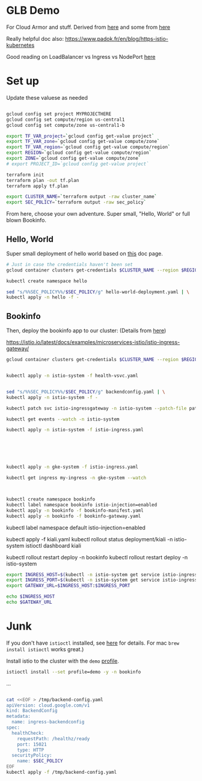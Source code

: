 # GLB Demo

For Cloud Armor and stuff. Derived from [here](https://alwaysupalwayson.com/posts/2021/04/cloud-armor/) and some from [here](https://medium.com/contino-engineering/configuring-ddos-protection-with-google-cloud-armor-for-your-gke-provisioned-istio-ingressgateway-a9e862dc1683)


Really helpful doc also:
https://www.padok.fr/en/blog/https-istio-kubernetes

Good reading on LoadBalancer vs Ingress vs NodePort [here](https://medium.com/google-cloud/kubernetes-nodeport-vs-loadbalancer-vs-ingress-when-should-i-use-what-922f010849e0)



# Set up

Update these valuese as needed
```bash

gcloud config set project MYPROJECTHERE
gcloud config set compute/region us-central1
gcloud config set compute/zone us-central1-b

```


```bash
export TF_VAR_project=`gcloud config get-value project`
export TF_VAR_zone=`gcloud config get-value compute/zone`
export TF_VAR_region=`gcloud config get-value compute/region`
export REGION=`gcloud config get-value compute/region`
export ZONE=`gcloud config get-value compute/zone`
# export PROJECT_ID=`gcloud config get-value project`

terraform init
terraform plan -out tf.plan 
terraform apply tf.plan

export CLUSTER_NAME=`terraform output -raw cluster_name`
export SEC_POLICY=`terraform output -raw sec_policy`
```

From here, choose your own adventure. Super small, "Hello, World" or full blown Bookinfo. 

## Hello, World
Super small deployment of hello world based on [this](https://cloud.google.com/kubernetes-engine/docs/how-to/load-balance-ingress#using-gcloud-config) doc page.

```bash
# Just in case the credentials haven't been set
gcloud container clusters get-credentials $CLUSTER_NAME --region $REGION

kubectl create namespace hello

sed "s/%%SEC_POLICY%%/$SEC_POLICY/g" hello-world-deployment.yaml | \
kubectl apply -n hello -f -
```

## Bookinfo

Then, deploy the bookinfo app to our cluster: (Details from [here](https://istio.io/latest/docs/examples/bookinfo/))

https://istio.io/latest/docs/examples/microservices-istio/istio-ingress-gateway/


```bash
gcloud container clusters get-credentials $CLUSTER_NAME --region $REGION


kubectl apply -n istio-system -f health-vsvc.yaml


sed "s/%%SEC_POLICY%%/$SEC_POLICY/g" backendconfig.yaml | \
kubectl apply -n istio-system -f -

kubectl patch svc istio-ingressgateway -n istio-system --patch-file patch-ingressgateway.yaml

kubectl get events --watch -n istio-system

kubectl apply -n istio-system -f istio-ingress.yaml






kubectl apply -n gke-system -f istio-ingress.yaml

kubectl get ingress my-ingress -n gke-system --watch



kubectl create namespace bookinfo
kubectl label namespace bookinfo istio-injection=enabled
kubectl apply -n bookinfo -f bookinfo-manifest.yaml
kubectl apply -n bookinfo -f bookinfo-gateway.yaml


```


kubectl label namespace default istio-injection=enabled

kubectl apply -f kiali.yaml
kubectl rollout status deployment/kiali -n istio-system
istioctl dashboard kiali



kubectl rollout restart deploy -n bookinfo
kubectl rollout restart deploy -n istio-system

```bash
export INGRESS_HOST=$(kubectl -n istio-system get service istio-ingressgateway -o jsonpath='{.status.loadBalancer.ingress[0].ip}')
export INGRESS_PORT=$(kubectl -n istio-system get service istio-ingressgateway -o jsonpath='{.spec.ports[?(@.name=="http2")].port}')
export GATEWAY_URL=$INGRESS_HOST:$INGRESS_PORT

echo $INGRESS_HOST
echo $GATEWAY_URL

```






# Junk





If you don't have `istioctl` installed, see [here](https://istio.io/latest/docs/setup/install/istioctl/) for details. For mac `brew install istioctl` works great.)

Install istio to the cluster with the `demo` [profile](https://istio.io/latest/docs/setup/additional-setup/config-profiles/).
```bash
istioctl install --set profile=demo -y -n bookinfo
```


...


```bash

cat <<EOF > /tmp/backend-config.yaml
apiVersion: cloud.google.com/v1
kind: BackendConfig
metadata:
  name: ingress-backendconfig
spec:
  healthCheck:
    requestPath: /healthz/ready
    port: 15021
    type: HTTP
  securityPolicy:
    name: $SEC_POLICY
EOF
kubectl apply -f /tmp/backend-config.yaml

```


